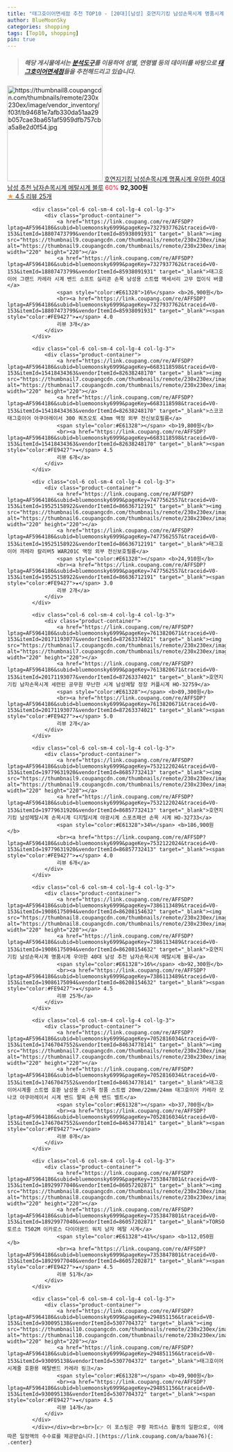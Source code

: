 ```yaml
---
title: "태그호이어면세점 추천 TOP10 - [20대][남성] 호연지기킹 남성손목시계 명품시계 우아한 40대 남성 추천 남자손목시계 메탈시계 블루"
author: BlueMoonSky
categories: shopping
tags: [Top10, shopping]
pin: true
---
```


> ##### 해당 게시물에서는 [**분석도구**](https://itemscout.io/)를 이용하여 **성별**, **연령별** 등의 데이터를 바탕으로 [**태그호이어면세점**](https://link.coupang.com/a/baae76)들을 추천해드리고 있습니다.
<div class="container"><div class="row">
            <div class="col-6 col-sm-4 col-lg-4 col-lg-3">
                <div class="product-container">
                    <a href="https://link.coupang.com/re/AFFSDP?lptag=AF5964186&subid=bluemoonsky6999&pageKey=7386113489&traceid=V0-153&itemId=19086175094&vendorItemId=86208154632" target="_blank"><img src="https://thumbnail8.coupangcdn.com/thumbnails/remote/230x230ex/image/vendor_inventory/f03f/b94681e7afb330da51aa29b057cae3ba651af5959dfb757cba5a8e2d0f54.jpg" alt="https://thumbnail8.coupangcdn.com/thumbnails/remote/230x230ex/image/vendor_inventory/f03f/b94681e7afb330da51aa29b057cae3ba651af5959dfb757cba5a8e2d0f54.jpg" width="220" height="220"></a>
                    <a href="https://link.coupang.com/re/AFFSDP?lptag=AF5964186&subid=bluemoonsky6999&pageKey=7386113489&traceid=V0-153&itemId=19086175094&vendorItemId=86208154632" target="_blank">호연지기킹 남성손목시계 명품시계 우아한 40대 남성 추천 남자손목시계 메탈시계 블루</a>
                    <span style="color:#E61328">60%</span> <b>92,300원</b>
                    <br><a href="https://link.coupang.com/re/AFFSDP?lptag=AF5964186&subid=bluemoonsky6999&pageKey=7386113489&traceid=V0-153&itemId=19086175094&vendorItemId=86208154632" target="_blank"><span style="color:#FE9427">★</span> 4.5
                    리뷰 25개</a>
                </div>
            </div>
            
            <div class="col-6 col-sm-4 col-lg-4 col-lg-3">
                <div class="product-container">
                    <a href="https://link.coupang.com/re/AFFSDP?lptag=AF5964186&subid=bluemoonsky6999&pageKey=7327937762&traceid=V0-153&itemId=18807473799&vendorItemId=85938091931" target="_blank"><img src="https://thumbnail9.coupangcdn.com/thumbnails/remote/230x230ex/image/vendor_inventory/6952/97b40b32e3d1cf6e32751527694b9f78af054e368de1ef5e4dd8759e9c70.jpg" alt="https://thumbnail9.coupangcdn.com/thumbnails/remote/230x230ex/image/vendor_inventory/6952/97b40b32e3d1cf6e32751527694b9f78af054e368de1ef5e4dd8759e9c70.jpg" width="220" height="220"></a>
                    <a href="https://link.coupang.com/re/AFFSDP?lptag=AF5964186&subid=bluemoonsky6999&pageKey=7327937762&traceid=V0-153&itemId=18807473799&vendorItemId=85938091931" target="_blank">태그호이어 그랜드 카레라 시계 밴드 소프트 실리콘 손목 남성용 스트랩 액세서리 고무 접이식 버클</a>
                    <span style="color:#E61328">16%</span> <b>26,900원</b>
                    <br><a href="https://link.coupang.com/re/AFFSDP?lptag=AF5964186&subid=bluemoonsky6999&pageKey=7327937762&traceid=V0-153&itemId=18807473799&vendorItemId=85938091931" target="_blank"><span style="color:#FE9427">★</span> 4.0
                    리뷰 3개</a>
                </div>
            </div>
            
            <div class="col-6 col-sm-4 col-lg-4 col-lg-3">
                <div class="product-container">
                    <a href="https://link.coupang.com/re/AFFSDP?lptag=AF5964186&subid=bluemoonsky6999&pageKey=6683118598&traceid=V0-153&itemId=15418434363&vendorItemId=82638248170" target="_blank"><img src="https://thumbnail7.coupangcdn.com/thumbnails/remote/230x230ex/image/vendor_inventory/3201/afad240d3ed5f7d5b2f5dcab957a9cdbc8cf0d03786fb2871be8938316db.jpg" alt="https://thumbnail7.coupangcdn.com/thumbnails/remote/230x230ex/image/vendor_inventory/3201/afad240d3ed5f7d5b2f5dcab957a9cdbc8cf0d03786fb2871be8938316db.jpg" width="220" height="220"></a>
                    <a href="https://link.coupang.com/re/AFFSDP?lptag=AF5964186&subid=bluemoonsky6999&pageKey=6683118598&traceid=V0-153&itemId=15418434363&vendorItemId=82638248170" target="_blank">스코코 태그호이어 아쿠아레이서 300 쿼츠오토 43mm 액정 외부 전신보호필름</a>
                    <span style="color:#E61328"></span> <b>19,800원</b>
                    <br><a href="https://link.coupang.com/re/AFFSDP?lptag=AF5964186&subid=bluemoonsky6999&pageKey=6683118598&traceid=V0-153&itemId=15418434363&vendorItemId=82638248170" target="_blank"><span style="color:#FE9427">★</span> 4.5
                    리뷰 6개</a>
                </div>
            </div>
            
            <div class="col-6 col-sm-4 col-lg-4 col-lg-3">
                <div class="product-container">
                    <a href="https://link.coupang.com/re/AFFSDP?lptag=AF5964186&subid=bluemoonsky6999&pageKey=7477562557&traceid=V0-153&itemId=19525158922&vendorItemId=86636712191" target="_blank"><img src="https://thumbnail6.coupangcdn.com/thumbnails/remote/230x230ex/image/vendor_inventory/a066/42f9f953aa1e2e1b9a9069c2d11ec9690e8162580980a5862b707dd4e99e.jpg" alt="https://thumbnail6.coupangcdn.com/thumbnails/remote/230x230ex/image/vendor_inventory/a066/42f9f953aa1e2e1b9a9069c2d11ec9690e8162580980a5862b707dd4e99e.jpg" width="220" height="220"></a>
                    <a href="https://link.coupang.com/re/AFFSDP?lptag=AF5964186&subid=bluemoonsky6999&pageKey=7477562557&traceid=V0-153&itemId=19525158922&vendorItemId=86636712191" target="_blank">태그호이어 까레라 칼리버5 WAR201C 액정 외부 전신보호필름</a>
                    <span style="color:#E61328"></span> <b>24,910원</b>
                    <br><a href="https://link.coupang.com/re/AFFSDP?lptag=AF5964186&subid=bluemoonsky6999&pageKey=7477562557&traceid=V0-153&itemId=19525158922&vendorItemId=86636712191" target="_blank"><span style="color:#FE9427">★</span> 3.0
                    리뷰 2개</a>
                </div>
            </div>
            
            <div class="col-6 col-sm-4 col-lg-4 col-lg-3">
                <div class="product-container">
                    <a href="https://link.coupang.com/re/AFFSDP?lptag=AF5964186&subid=bluemoonsky6999&pageKey=7613820671&traceid=V0-153&itemId=20171193077&vendorItemId=87263374021" target="_blank"><img src="https://thumbnail7.coupangcdn.com/thumbnails/remote/230x230ex/image/vendor_inventory/5251/1ec08978c755ad1f8bbe83eca96465816868e325a0d76727989782db11f9.jpg" alt="https://thumbnail7.coupangcdn.com/thumbnails/remote/230x230ex/image/vendor_inventory/5251/1ec08978c755ad1f8bbe83eca96465816868e325a0d76727989782db11f9.jpg" width="220" height="220"></a>
                    <a href="https://link.coupang.com/re/AFFSDP?lptag=AF5964186&subid=bluemoonsky6999&pageKey=7613820671&traceid=V0-153&itemId=20171193077&vendorItemId=87263374021" target="_blank">호연지기킹 남자손목시계 세련된 공무원 무난한 시계 남성메탈 정장 커플시계 HO-32759</a>
                    <span style="color:#E61328"></span> <b>89,300원</b>
                    <br><a href="https://link.coupang.com/re/AFFSDP?lptag=AF5964186&subid=bluemoonsky6999&pageKey=7613820671&traceid=V0-153&itemId=20171193077&vendorItemId=87263374021" target="_blank"><span style="color:#FE9427">★</span> 5.0
                    리뷰 2개</a>
                </div>
            </div>
            
            <div class="col-6 col-sm-4 col-lg-4 col-lg-3">
                <div class="product-container">
                    <a href="https://link.coupang.com/re/AFFSDP?lptag=AF5964186&subid=bluemoonsky6999&pageKey=7532122024&traceid=V0-153&itemId=19779631920&vendorItemId=86857732413" target="_blank"><img src="https://thumbnail9.coupangcdn.com/thumbnails/remote/230x230ex/image/vendor_inventory/c1eb/0035613a8f190084ecbf200026406bf1a24171e90c14c9988e8deb17a6ef.jpg" alt="https://thumbnail9.coupangcdn.com/thumbnails/remote/230x230ex/image/vendor_inventory/c1eb/0035613a8f190084ecbf200026406bf1a24171e90c14c9988e8deb17a6ef.jpg" width="220" height="220"></a>
                    <a href="https://link.coupang.com/re/AFFSDP?lptag=AF5964186&subid=bluemoonsky6999&pageKey=7532122024&traceid=V0-153&itemId=19779631920&vendorItemId=86857732413" target="_blank">호연지기킹 남성메탈시계 손목시계 디지털시계 야광시계 스포츠패션 손목 시계 HO-32733</a>
                    <span style="color:#E61328">34%</span> <b>186,900원</b>
                    <br><a href="https://link.coupang.com/re/AFFSDP?lptag=AF5964186&subid=bluemoonsky6999&pageKey=7532122024&traceid=V0-153&itemId=19779631920&vendorItemId=86857732413" target="_blank"><span style="color:#FE9427">★</span> 4.0
                    리뷰 6개</a>
                </div>
            </div>
            
            <div class="col-6 col-sm-4 col-lg-4 col-lg-3">
                <div class="product-container">
                    <a href="https://link.coupang.com/re/AFFSDP?lptag=AF5964186&subid=bluemoonsky6999&pageKey=7386113489&traceid=V0-153&itemId=19086175094&vendorItemId=86208154632" target="_blank"><img src="https://thumbnail8.coupangcdn.com/thumbnails/remote/230x230ex/image/vendor_inventory/f03f/b94681e7afb330da51aa29b057cae3ba651af5959dfb757cba5a8e2d0f54.jpg" alt="https://thumbnail8.coupangcdn.com/thumbnails/remote/230x230ex/image/vendor_inventory/f03f/b94681e7afb330da51aa29b057cae3ba651af5959dfb757cba5a8e2d0f54.jpg" width="220" height="220"></a>
                    <a href="https://link.coupang.com/re/AFFSDP?lptag=AF5964186&subid=bluemoonsky6999&pageKey=7386113489&traceid=V0-153&itemId=19086175094&vendorItemId=86208154632" target="_blank">호연지기킹 남성손목시계 명품시계 우아한 40대 남성 추천 남자손목시계 메탈시계 블루</a>
                    <span style="color:#E61328">16%</span> <b>92,300원</b>
                    <br><a href="https://link.coupang.com/re/AFFSDP?lptag=AF5964186&subid=bluemoonsky6999&pageKey=7386113489&traceid=V0-153&itemId=19086175094&vendorItemId=86208154632" target="_blank"><span style="color:#FE9427">★</span> 4.5
                    리뷰 25개</a>
                </div>
            </div>
            
            <div class="col-6 col-sm-4 col-lg-4 col-lg-3">
                <div class="product-container">
                    <a href="https://link.coupang.com/re/AFFSDP?lptag=AF5964186&subid=bluemoonsky6999&pageKey=7052816034&traceid=V0-153&itemId=17467047552&vendorItemId=84634778141" target="_blank"><img src="https://thumbnail7.coupangcdn.com/thumbnails/remote/230x230ex/image/vendor_inventory/4001/2d380a56cc04dadffded077fc486c0bb0b90853588b1ebb573948e9a665d.jpg" alt="https://thumbnail7.coupangcdn.com/thumbnails/remote/230x230ex/image/vendor_inventory/4001/2d380a56cc04dadffded077fc486c0bb0b90853588b1ebb573948e9a665d.jpg" width="220" height="220"></a>
                    <a href="https://link.coupang.com/re/AFFSDP?lptag=AF5964186&subid=bluemoonsky6999&pageKey=7052816034&traceid=V0-153&itemId=17467047552&vendorItemId=84634778141" target="_blank">태그호이어시계줄 스트랩 호환 남성용 소가죽 정품 스트랩 20mm/22mm/24mm 태그호이어 카레라 모나코 아쿠아레이서 시계 밴드 팔찌 손목 밴드 벨트</a>
                    <span style="color:#E61328"></span> <b>37,700원</b>
                    <br><a href="https://link.coupang.com/re/AFFSDP?lptag=AF5964186&subid=bluemoonsky6999&pageKey=7052816034&traceid=V0-153&itemId=17467047552&vendorItemId=84634778141" target="_blank"><span style="color:#FE9427">★</span> 
                    리뷰 0개</a>
                </div>
            </div>
            
            <div class="col-6 col-sm-4 col-lg-4 col-lg-3">
                <div class="product-container">
                    <a href="https://link.coupang.com/re/AFFSDP?lptag=AF5964186&subid=bluemoonsky6999&pageKey=7353847801&traceid=V0-153&itemId=18929977040&vendorItemId=86057202871" target="_blank"><img src="https://thumbnail8.coupangcdn.com/thumbnails/remote/230x230ex/image/vendor_inventory/1c2e/c34264ade2428f521ed626e72ab27533f431495e5c8226e354e2fa4984b0.jpg" alt="https://thumbnail8.coupangcdn.com/thumbnails/remote/230x230ex/image/vendor_inventory/1c2e/c34264ade2428f521ed626e72ab27533f431495e5c8226e354e2fa4984b0.jpg" width="220" height="220"></a>
                    <a href="https://link.coupang.com/re/AFFSDP?lptag=AF5964186&subid=bluemoonsky6999&pageKey=7353847801&traceid=V0-153&itemId=18929977040&vendorItemId=86057202871" target="_blank">TORSO 토르소 T502M 이카로스 다이아몬드 워치 남자 메탈 시계</a>
                    <span style="color:#E61328">41%</span> <b>112,050원</b>
                    <br><a href="https://link.coupang.com/re/AFFSDP?lptag=AF5964186&subid=bluemoonsky6999&pageKey=7353847801&traceid=V0-153&itemId=18929977040&vendorItemId=86057202871" target="_blank"><span style="color:#FE9427">★</span> 4.5
                    리뷰 51개</a>
                </div>
            </div>
            
            <div class="col-6 col-sm-4 col-lg-4 col-lg-3">
                <div class="product-container">
                    <a href="https://link.coupang.com/re/AFFSDP?lptag=AF5964186&subid=bluemoonsky6999&pageKey=294851156&traceid=V0-153&itemId=930095138&vendorItemId=5307704372" target="_blank"><img src="https://thumbnail10.coupangcdn.com/thumbnails/remote/230x230ex/image/vendor_inventory/e29e/0fd4a6a59647b6e3068b5e53e32f74416c2b3af63710067db085b3ec09b8.jpg" alt="https://thumbnail10.coupangcdn.com/thumbnails/remote/230x230ex/image/vendor_inventory/e29e/0fd4a6a59647b6e3068b5e53e32f74416c2b3af63710067db085b3ec09b8.jpg" width="220" height="220"></a>
                    <a href="https://link.coupang.com/re/AFFSDP?lptag=AF5964186&subid=bluemoonsky6999&pageKey=294851156&traceid=V0-153&itemId=930095138&vendorItemId=5307704372" target="_blank">태그호이어 시계줄 호환용 메탈밴드 카레라 링크</a>
                    <span style="color:#E61328"></span> <b>49,900원</b>
                    <br><a href="https://link.coupang.com/re/AFFSDP?lptag=AF5964186&subid=bluemoonsky6999&pageKey=294851156&traceid=V0-153&itemId=930095138&vendorItemId=5307704372" target="_blank"><span style="color:#FE9427">★</span> 4.5
                    리뷰 14개</a>
                </div>
            </div>
            </div></div><br><br>[👉 이 포스팅은 쿠팡 파트너스 활동의 일환으로, 이에 따른 일정액의 수수료를 제공받습니다.](https://link.coupang.com/a/baae76){: .center}